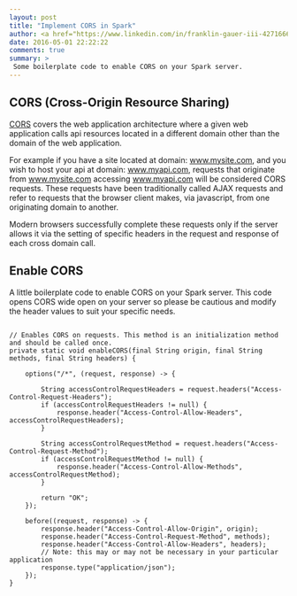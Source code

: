 ```yaml
---
layout: post
title: "Implement CORS in Spark"
author: <a href="https://www.linkedin.com/in/franklin-gauer-iii-4271666" target="_blank">Franklin M. Gauer III</a>
date: 2016-05-01 22:22:22
comments: true
summary: >
 Some boilerplate code to enable CORS on your Spark server.
---
```

## CORS (Cross-Origin Resource Sharing)
[CORS](https://developer.mozilla.org/en-US/docs/Web/HTTP/Access_control_CORS) covers the web application architecture where a given web application calls api resources located in a different domain other than the domain of the web application. 

For example if you have a site located at domain: www.mysite.com, and you wish to host your api at domain: www.myapi.com, requests that originate from www.mysite.com accessing www.myapi.com will be considered CORS requests. These requests have been traditionally called AJAX requests and refer to requests that the browser client makes, via javascript, from one originating domain to another.

Modern browsers successfully complete these requests only if the server allows it via the setting of specific headers in the request and response of each cross domain call.  
## Enable CORS
A little boilerplate code to enable CORS on your Spark server. This code opens CORS wide open on your server so please be cautious and modify the header values to suit your specific needs.

<pre><code class="language-java">
// Enables CORS on requests. This method is an initialization method and should be called once.
private static void enableCORS(final String origin, final String methods, final String headers) {

    options("/*", (request, response) -> {

        String accessControlRequestHeaders = request.headers("Access-Control-Request-Headers");
        if (accessControlRequestHeaders != null) {
            response.header("Access-Control-Allow-Headers", accessControlRequestHeaders);
        }

        String accessControlRequestMethod = request.headers("Access-Control-Request-Method");
        if (accessControlRequestMethod != null) {
            response.header("Access-Control-Allow-Methods", accessControlRequestMethod);
        }

        return "OK";
    });

    before((request, response) -> {
        response.header("Access-Control-Allow-Origin", origin);
        response.header("Access-Control-Request-Method", methods);
        response.header("Access-Control-Allow-Headers", headers);
        // Note: this may or may not be necessary in your particular application
        response.type("application/json");
    });
}
</code></pre>

